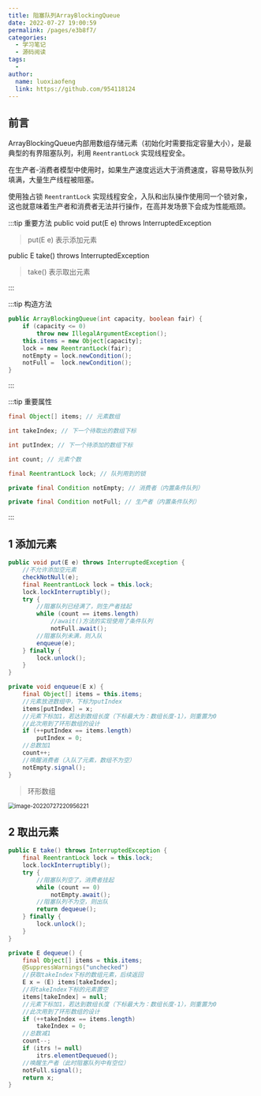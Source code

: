 ```yaml
---
title: 阻塞队列ArrayBlockingQueue
date: 2022-07-27 19:00:59
permalink: /pages/e3b8f7/
categories:
  - 学习笔记
  - 源码阅读
tags:
  - 
author: 
  name: luoxiaofeng
  link: https://github.com/954118124
---
```

## 前言
ArrayBlockingQueue内部用数组存储元素（初始化时需要指定容量大小），是最典型的有界阻塞队列，利用 `ReentrantLock` 实现线程安全。

在生产者-消费者模型中使用时，如果生产速度远远大于消费速度，容易导致队列填满，大量生产线程被阻塞。

使用独占锁 `ReentrantLock` 实现线程安全，入队和出队操作使用同一个锁对象，这也就意味着生产者和消费者无法并行操作，在高并发场景下会成为性能瓶颈。

:::tip 重要方法
public void put(E e) throws InterruptedException
> put(E e) 表示添加元素

public E take() throws InterruptedException
> take() 表示取出元素

:::

<!-- more -->

:::tip 构造方法
```java
public ArrayBlockingQueue(int capacity, boolean fair) {
    if (capacity <= 0)
        throw new IllegalArgumentException();
    this.items = new Object[capacity];
    lock = new ReentrantLock(fair);
    notEmpty = lock.newCondition();
    notFull =  lock.newCondition();
}
```
:::

:::tip 重要属性
```java
final Object[] items; // 元素数组

int takeIndex; // 下一个待取出的数组下标

int putIndex; // 下一个待添加的数组下标

int count; // 元素个数

final ReentrantLock lock; // 队列用到的锁

private final Condition notEmpty; // 消费者（内置条件队列）

private final Condition notFull; // 生产者（内置条件队列）
```
:::

## 1 添加元素
```java
public void put(E e) throws InterruptedException {
    //不允许添加空元素
    checkNotNull(e);
    final ReentrantLock lock = this.lock;
    lock.lockInterruptibly();
    try {
        //阻塞队列已经满了，则生产者挂起
        while (count == items.length)
            //await()方法的实现使用了条件队列
            notFull.await();
        //阻塞队列未满，则入队
        enqueue(e);
    } finally {
        lock.unlock();
    }
}

private void enqueue(E x) {
    final Object[] items = this.items;
    //元素放进数组中，下标为putIndex
    items[putIndex] = x;
    //元素下标加1，若达到数组长度（下标最大为：数组长度-1），则重置为0
    //此次用到了环形数组的设计
    if (++putIndex == items.length)
        putIndex = 0;
    //总数加1
    count++;
    //唤醒消费者（入队了元素，数组不为空）
    notEmpty.signal();
}
```

> 环形数组

<img src="http://media.luoxiaofeng.cn/blog/img/image-20220727220956221.png" alt="image-20220727220956221" style="zoom:80%;" /> 

## 2 取出元素

```java
public E take() throws InterruptedException {
    final ReentrantLock lock = this.lock;
    lock.lockInterruptibly();
    try {
        //阻塞队列空了，消费者挂起
        while (count == 0)
            notEmpty.await();
        //阻塞队列不为空，则出队
        return dequeue();
    } finally {
        lock.unlock();
    }
}
```
```java
private E dequeue() {
    final Object[] items = this.items;
    @SuppressWarnings("unchecked")
    //获取takeIndex下标的数组元素，后续返回
    E x = (E) items[takeIndex];
    //将takeIndex下标的元素置空
    items[takeIndex] = null;
    //元素下标加1，若达到数组长度（下标最大为：数组长度-1），则重置为0
    //此次用到了环形数组的设计
    if (++takeIndex == items.length)
        takeIndex = 0;
    //总数减1
    count--;
    if (itrs != null)
        itrs.elementDequeued();
    //唤醒生产者（此时阻塞队列中有空位）
    notFull.signal();
    return x;
}
```